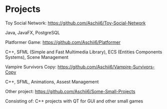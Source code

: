 # Projects

Toy Social Network: https://github.com/Aschii6/Toy-Social-Network

Java, JavaFX, PostgreSQL

Platformer Game: https://github.com/Aschii6/Platformer

C++, SFML (Simple and Fast Multimedia Library), ECS (Entities Components Systems), Scene Management

Vampire Survivors Copy: https://github.com/Aschii6/Vampire-Survivors-Copy

C++, SFML, Animations, Assest Management

Other project: https://github.com/Aschii6/Some-Small-Projects

Consisting of: C++ projects with QT for GUI and other small games
